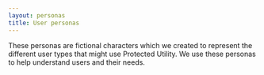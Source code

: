 ```yaml
---
layout: personas
title: User personas
---
```


These personas are fictional characters which we created to represent the different user types that might use Protected Utility. We use these personas to help understand users and their needs.
